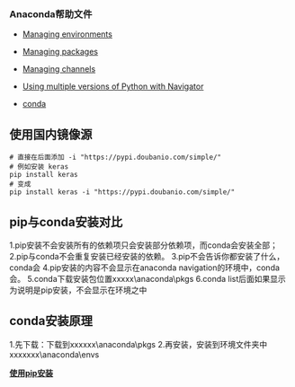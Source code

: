 ### Anaconda帮助文件

- [Managing environments](https://docs.anaconda.com/anaconda/navigator/tutorials/manage-environments/)
- [Managing packages](https://docs.anaconda.com/anaconda/navigator/tutorials/manage-packages/)
- [Managing channels](https://docs.anaconda.com/anaconda/navigator/tutorials/manage-channels/)

- [Using multiple versions of Python with Navigator](https://docs.anaconda.com/anaconda/navigator/tutorials/use-multiple-python-versions/) 
- [conda](https://conda.io/en/latest/)

## 使用国内镜像源

```
# 直接在后面添加 -i "https://pypi.doubanio.com/simple/"
# 例如安装 keras
pip install keras
# 变成
pip install keras -i "https://pypi.doubanio.com/simple/"
```

## pip与conda安装对比

1.pip安装不会安装所有的依赖项只会安装部分依赖项，而conda会安装全部；
2.pip与conda不会重复安装已经安装的依赖。
3.pip不会告诉你都安装了什么，conda会
4.pip安装的内容不会显示在anaconda navigation的环境中，conda会。
5.conda下载安装包位置xxxxx\anaconda\pkgs
6.conda list后面如果显示为说明是pip安装，不会显示在环境之中

## conda安装原理

1.先下载：下载到xxxxxx\anaconda\pkgs
2.再安装，安装到环境文件夹中xxxxxxx\anaconda\envs

[**使用pip安装**](https://blog.csdn.net/m0_37774696/article/details/84328843)

